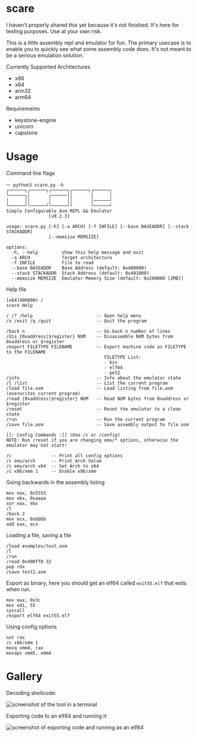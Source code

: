 # scare

I haven't properly shared this yet because it's not finished. It's here for testing purposes. Use at your own risk.

This is a little assembly repl and emulator for fun. The primary usecase is to enable you to quickly see what some assembly code does. It's not meant to be a serious emulation solution.

Currently Supported Architectures
- x86
- x64
- arm32
- arm64

Requirements

- keystone-engine
- unicorn
- capstone

# Usage

Command line flags
```
～ python3 scare.py -h
┌──────┐┌──────┐┌──────┐┌──────┐┌──────┐
└──────┐│       ┌──────││       │      │
│      ││       │      ││       │──────┘
└──────┘└──────┘└──────┘└       └──────┘
Simple Configurable Asm REPL && Emulator
                [v0.2.3]

usage: scare.py [-h] [-a ARCH] [-f INFILE] [--base BASEADDR] [--stack STACKADDR]
                [--memsize MEMSIZE]

options:
  -h, --help         show this help message and exit
  -a ARCH            Target architecture
  -f INFILE          File to read
  --base BASEADDR    Base Address (default: 0x400000)
  --stack STACKADDR  Stack Address (default: 0x401000)
  --memsize MEMSIZE  Emulator Memory Size (default: 0x200000 [2MB])
```

Help file
```
[x64]400000> /
scare Help

/ /? /help                        -- Open help menu
/x /exit /q /quit                 -- Quit the program

/back n                           -- Go back n number of lines
/dis {0xaddress|$register} NUM    -- Disassemble NUM bytes from 0xaddress or $register
/export FILETYPE FILENAME         -- Export machine code as FILETYPE to the FILENAME
                                     FILETYPE List:
                                     - bin
                                     - elf64
                                     - pe32
/info                             -- Info about the emulator state
/l /list                          -- List the current program
/load file.asm                    -- Load listing from file.asm (overwrites current program)
/read {0xaddress|$register} NUM   -- Read NUM bytes from 0xaddress or $register
/reset                            -- Reset the emulator to a clean state
/run                              -- Run the current program
/save file.asm                    -- Save assembly output to file.asm

[[: Config Commands :]] (Use /c or /config)
NOTE: Run /reset if you are changing emu/* options, otherwise the emulator may not start!

/c               -- Print all config options
/c emu/arch      -- Print Arch Value
/c emu/arch x64  -- Set Arch to x64
/c x86/xmm 1     -- Enable x86/xmm
```

Going backwards in the assembly listing
```
mov eax, 0x5555
mov ebx, 0xaaaa
xor eax, ebx
/l
/back 2
mov ecx, 0xbbbb
add eax, ecx
```

Loading a file, saving a file
```
/load examples/test.asm
/l
/run
/read 0x400ff0 32
pop rdx
/save test2.asm
```

Export as binary, here you should get an elf64 called `exit55.elf` that exits when run.
```
mov eax, 0x3c
mov edi, 55
syscall
/export elf64 exit55.elf
```

Using config options

```
not rax
/c x86/xmm 1
movq xmm4, rax
movaps xmm5, xmm4
```

# Gallery

Decoding shellcode:

![screenshot of the tool in a terminal](https://user-images.githubusercontent.com/26436276/225850688-e885a004-430a-493f-9247-ce0807eb9040.png)

Exporting code to an elf64 and running it:

![screenshot of exporting code and running as an elf64](https://user-images.githubusercontent.com/26436276/225850777-88ab3008-e002-49ca-95f9-1b0fe99a2563.png)


